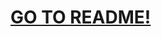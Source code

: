 # [GO TO README!](https://github.com/WimpPgK/Cpp__3D_OpenGL_CellularAutomatonInMaterialsScience/blob/master/README.pdf)

